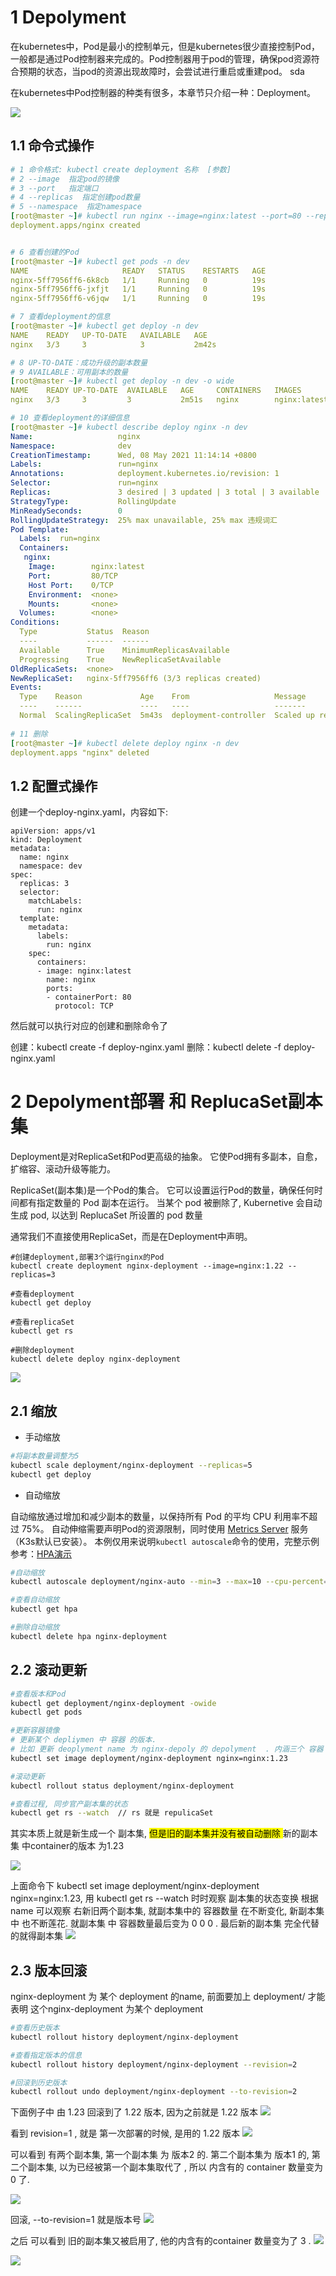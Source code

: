 
# 1 Depolyment 

在kubernetes中，Pod是最小的控制单元，但是kubernetes很少直接控制Pod，一般都是通过Pod控制器来完成的。Pod控制器用于pod的管理，确保pod资源符合预期的状态，当pod的资源出现故障时，会尝试进行重启或重建pod。
sda

在kubernetes中Pod控制器的种类有很多，本章节只介绍一种：Deployment。


![](image/Pasted%20image%2020240611160938.png)

## 1.1 命令式操作


```yaml
# 1 命令格式: kubectl create deployment 名称  [参数] 
# 2 --image  指定pod的镜像
# 3 --port   指定端口
# 4 --replicas  指定创建pod数量
# 5 --namespace  指定namespace
[root@master ~]# kubectl run nginx --image=nginx:latest --port=80 --replicas=3 -n dev
deployment.apps/nginx created


# 6 查看创建的Pod
[root@master ~]# kubectl get pods -n dev
NAME                     READY   STATUS    RESTARTS   AGE
nginx-5ff7956ff6-6k8cb   1/1     Running   0          19s
nginx-5ff7956ff6-jxfjt   1/1     Running   0          19s
nginx-5ff7956ff6-v6jqw   1/1     Running   0          19s

# 7 查看deployment的信息
[root@master ~]# kubectl get deploy -n dev
NAME    READY   UP-TO-DATE   AVAILABLE   AGE
nginx   3/3     3            3           2m42s

# 8 UP-TO-DATE：成功升级的副本数量
# 9 AVAILABLE：可用副本的数量
[root@master ~]# kubectl get deploy -n dev -o wide
NAME    READY UP-TO-DATE  AVAILABLE   AGE     CONTAINERS   IMAGES              SELECTOR
nginx   3/3     3         3           2m51s   nginx        nginx:latest        run=nginx

# 10 查看deployment的详细信息
[root@master ~]# kubectl describe deploy nginx -n dev
Name:                   nginx
Namespace:              dev
CreationTimestamp:      Wed, 08 May 2021 11:14:14 +0800
Labels:                 run=nginx
Annotations:            deployment.kubernetes.io/revision: 1
Selector:               run=nginx
Replicas:               3 desired | 3 updated | 3 total | 3 available | 0 unavailable
StrategyType:           RollingUpdate
MinReadySeconds:        0
RollingUpdateStrategy:  25% max unavailable, 25% max 违规词汇
Pod Template:
  Labels:  run=nginx
  Containers:
   nginx:
    Image:        nginx:latest
    Port:         80/TCP
    Host Port:    0/TCP
    Environment:  <none>
    Mounts:       <none>
  Volumes:        <none>
Conditions:
  Type           Status  Reason
  ----           ------  ------
  Available      True    MinimumReplicasAvailable
  Progressing    True    NewReplicaSetAvailable
OldReplicaSets:  <none>
NewReplicaSet:   nginx-5ff7956ff6 (3/3 replicas created)
Events:
  Type    Reason             Age    From                   Message
  ----    ------             ----   ----                   -------
  Normal  ScalingReplicaSet  5m43s  deployment-controller  Scaled up replicaset nginx-5ff7956ff6 to 3
  
# 11 删除 
[root@master ~]# kubectl delete deploy nginx -n dev
deployment.apps "nginx" deleted
```


## 1.2 配置式操作

创建一个deploy-nginx.yaml，内容如下: 

```
apiVersion: apps/v1
kind: Deployment
metadata:
  name: nginx
  namespace: dev
spec:
  replicas: 3
  selector:
    matchLabels:
      run: nginx
  template:
    metadata:
      labels:
        run: nginx
    spec:
      containers:
      - image: nginx:latest
        name: nginx
        ports:
        - containerPort: 80
          protocol: TCP
```


然后就可以执行对应的创建和删除命令了

创建：kubectl create -f deploy-nginx.yaml
删除：kubectl delete -f deploy-nginx.yaml



# 2 Depolyment部署 和 ReplucaSet副本集


Deployment是对ReplicaSet和Pod更高级的抽象。
它使Pod拥有多副本，自愈，扩缩容、滚动升级等能力。

ReplicaSet(副本集)是一个Pod的集合。
它可以设置运行Pod的数量，确保任何时间都有指定数量的 Pod 副本在运行。 当某个 pod  被删除了,  Kubernetive 会自动生成 pod, 以达到 ReplucaSet 所设置的 pod 数量 


通常我们不直接使用ReplicaSet，而是在Deployment中声明。

```shell
#创建deployment,部署3个运行nginx的Pod
kubectl create deployment nginx-deployment --image=nginx:1.22 --replicas=3

#查看deployment
kubectl get deploy

#查看replicaSet
kubectl get rs 

#删除deployment
kubectl delete deploy nginx-deployment

```

![](image/Pasted%20image%2020230915141737.png)


## 2.1 缩放

- 手动缩放

```sh
#将副本数量调整为5
kubectl scale deployment/nginx-deployment --replicas=5
kubectl get deploy
```

- 自动缩放

自动缩放通过增加和减少副本的数量，以保持所有 Pod 的平均 CPU 利用率不超过 75%。
自动伸缩需要声明Pod的资源限制，同时使用 [Metrics Server](https://github.com/kubernetes-sigs/metrics-server#readme) 服务（K3s默认已安装）。
本例仅用来说明`kubectl autoscale`命令的使用，完整示例参考：[HPA演示](https://kubernetes.io/zh-cn/docs/tasks/run-application/horizontal-pod-autoscale-walkthrough/)

```sh
#自动缩放
kubectl autoscale deployment/nginx-auto --min=3 --max=10 --cpu-percent=75  // 自动缩放通过增加和减少副本的数量，以保持所有 Pod 的平均 CPU 利用率不超过 75%。

#查看自动缩放
kubectl get hpa

#删除自动缩放
kubectl delete hpa nginx-deployment
```

## 2.2 滚动更新

```sh
#查看版本和Pod
kubectl get deployment/nginx-deployment -owide
kubectl get pods

#更新容器镜像
# 更新某个 depliymen 中 容器 的版本. 
# 比如 更新 deoplyment name 为 nginx-depoly 的 depolyment  . 内涵三个 容器 , 容器名为 nginx, 用的是 nignx 版本名为 1.22 的 image. 我们想要把他 update 成 1.23 
kubectl set image deployment/nginx-deployment nginx=nginx:1.23

#滚动更新
kubectl rollout status deployment/nginx-deployment

#查看过程, 同步官产副本集的状态 
kubectl get rs --watch  // rs 就是 repulicaSet 
```

其实本质上就是新生成一个 副本集,  <mark> 但是旧的副本集并没有被自动删除  </mark>
新的副本集 中container的版本  为1.23

![](image/Pasted%20image%2020230915143349.png)

上面命令下 kubectl set image deployment/nginx-deployment nginx=nginx:1.23, 用 kubectl get rs --watch   时时观察 副本集的状态变换
根据 name 可以观察 右新旧两个副本集, 就副本集中的 容器数量 在不断变化, 新副本集 中 也不断莲花. 就副本集 中 容器数量最后变为 0 0 0 . 最后新的副本集 完全代替的就得副本集 
![](image/Pasted%20image%2020230915143403.png)

## 2.3 版本回滚

nginx-deployment 为 某个 deployment 的name, 前面要加上 deployment/ 才能表明 这个nginx-deployment 为某个 deployment 

```sh
#查看历史版本
kubectl rollout history deployment/nginx-deployment

#查看指定版本的信息
kubectl rollout history deployment/nginx-deployment --revision=2

#回滚到历史版本
kubectl rollout undo deployment/nginx-deployment --to-revision=2
```

下面例子中 由 1.23 回滚到了 1.22 版本, 因为之前就是 1.22 版本
![](image/Pasted%20image%2020230915144453.png)

看到 revision=1 , 就是 第一次部署的时候, 是用的 1.22 版本 
![](image/Pasted%20image%2020230915144548.png)

可以看到 有两个副本集, 
第一个副本集 为 版本2 的. 
第二个副本集为 版本1 的, 第二个副本集, 以为已经被第一个副本集取代了 , 所以 内含有的 container 数量变为0 了. 

![](image/Pasted%20image%2020230915144922.png)

回滚, --to-revision=1 就是版本号 
![](image/Pasted%20image%2020230915145106.png)

之后 可以看到  旧的副本集又被启用了,  他的内含有的container 数量变为了 3 . 
![](image/Pasted%20image%2020230915145125.png)

![](image/Pasted%20image%2020230915145658.png)


